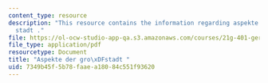 ```yaml
---
content_type: resource
description: "This resource contains the information regarding aspekte der gro\xDF\
  stadt ."
file: https://ol-ocw-studio-app-qa.s3.amazonaws.com/courses/21g-401-german-i-fall-2008/7349b45f5b78faaea18084c551f93620_MIT21G_401F08_groastadt.pdf
file_type: application/pdf
resourcetype: Document
title: "Aspekte der gro\xDFstadt "
uid: 7349b45f-5b78-faae-a180-84c551f93620
---
```

